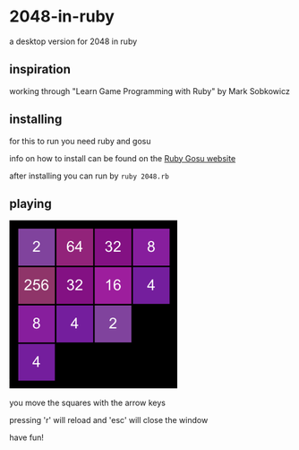 # 2048-in-ruby
a desktop version for 2048 in ruby 

## inspiration 

working through "Learn Game Programming with Ruby" by Mark Sobkowicz 

## installing

for this to run you need ruby and gosu

info on how to install can be found on the [Ruby Gosu website](https://www.libgosu.org/ruby.html)

after installing you can run by ```ruby 2048.rb```

## playing

<img src="./2048%20screenshot.png" width="300">

you move the squares with the arrow keys 

pressing 'r' will reload and 'esc' will close the window

have fun!
